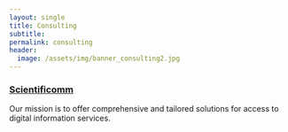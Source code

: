 ```yaml
---
layout: single
title: Consulting
subtitle:
permalink: consulting 
header:
  image: /assets/img/banner_consulting2.jpg
---
```


### [Scientificomm](http://scientificomm.info/)

Our mission is to offer comprehensive and tailored solutions for access to digital information services. 
